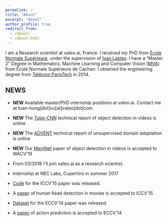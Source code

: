 ```yaml
---
permalink: /
title: "About"
excerpt: "About"
author_profile: true
redirect_from: 
  - /about/
  - /about.html
---
```

I am a Research scientist at valeo.ai, France. I received my PhD from [École Normale Supérieure](http://www.ens.fr/en), under the supervision of [Ivan Laptev](https://www.di.ens.fr/~laptev). I have a “Master 2” Degree in Mathematics, Machine Learning and Computer Vision ([MVA](http://math.ens-paris-saclay.fr/version-francaise/formations/master-mva/)) from École Normale Supérieure de Cachan. I obtained the engineering degree from [Télécom ParisTech](https://en.wikipedia.org/wiki/T%C3%A9l%C3%A9com_ParisTech) in 2014.

## NEWS

* **NEW** Available master/PhD internship positions at valeo.ai. Contact me at tuan-hung[dot]vu[at]valeo[dot]com

* **NEW** The [Tube-CNN](https://arxiv.org/abs/1812.02619) technical report of object detection in videos is online

* **NEW** The [ADVENT](https://arxiv.org/abs/1811.12833) technical report of unsupervised domain adaptation is online

* **NEW** Our [MemNet](https://arxiv.org/abs/1803.10861) paper of object detection in videos is accepted to WACV'19

* From 03/2018 I'll join valeo.ai as a research scientist.

* Internship at NEC Labs, Cupertino in summer 2017

* [Code](https://github.com/aosokin/cnn_head_detection) for the ICCV'15 paper was released.

* A [paper](https://www.di.ens.fr/willow/research/headdetection/) of human head detection in movies is accepted to ICCV'15

* [Dataset](https://www.di.ens.fr/willow/research/actionsfromscenes/SUNAction.zip) for the ECCV'14 paper was released.

* A [paper](https://www.di.ens.fr/willow/research/actionsfromscenes) of action prediction is accepted to ECCV'14
